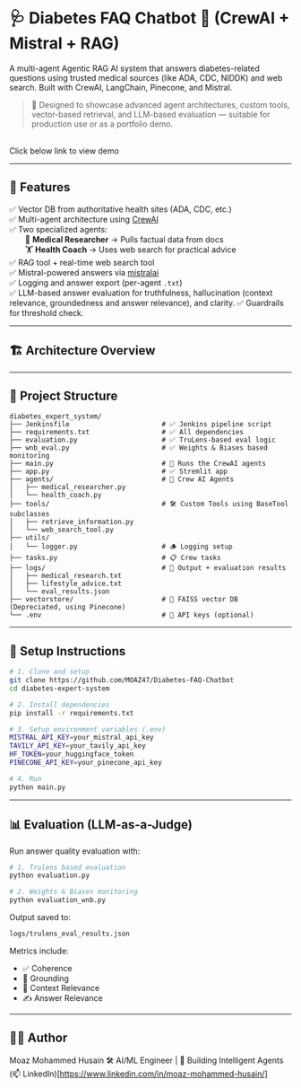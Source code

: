 # 🩺 Diabetes FAQ Chatbot 🧠 (CrewAI + Mistral + RAG)

A multi-agent Agentic RAG AI system that answers diabetes-related questions using trusted medical sources (like ADA, CDC, NIDDK) and web search. Built with CrewAI, LangChain, Pinecone, and Mistral.

> 🎯 Designed to showcase advanced agent architectures, custom tools, vector-based retrieval, and LLM-based evaluation — suitable for production use or as a portfolio demo.

<br>
Click below link to view demo

---

## 🚀 Features

✅ Vector DB from authoritative health sites (ADA, CDC, etc.)  
✅ Multi-agent architecture using [CrewAI](https://github.com/crewAIInc/crewAI)  
✅ Two specialized agents:  
  🔬 **Medical Researcher** → Pulls factual data from docs  
  🏋️ **Health Coach** → Uses web search for practical advice  
✅ RAG tool + real-time web search tool  
✅ Mistral-powered answers via [mistralai](https://docs.mistral.ai)  
✅ Logging and answer export (per-agent `.txt`)  
✅ LLM-based answer evaluation for truthfulness, hallucination (context relevance, groundedness and answer relevance), and clarity.
✅ Guardrails for threshold check.

---

## 🏗️ Architecture Overview


---
## 📁 Project Structure

```
diabetes_expert_system/
├── Jenkinsfile                       # ✅ Jenkins pipeline script
├── requirements.txt                  # ✅ All dependencies
├── evaluation.py                     # ✅ TruLens-based eval logic
├── wnb_eval.py                       # ✅ Weights & Biases based monitoring
├── main.py                           # 🧠 Runs the CrewAI agents
├── app.py                            # ✅ Stremlit app
├── agents/                           # 👥 Crew AI Agents
│   ├── medical_researcher.py
│   └── health_coach.py
├── tools/                            # 🛠 Custom Tools using BaseTool subclasses
│   ├── retrieve_information.py
│   └── web_search_tool.py
├── utils/
│   └── logger.py                     # 🪵 Logging setup
├── tasks.py                          # 📋 Crew tasks
├── logs/                             # 🧾 Output + evaluation results
│   ├── medical_research.txt
│   ├── lifestyle_advice.txt
│   └── eval_results.json
├── vectorstore/                      # 💾 FAISS vector DB (Depreciated, using Pinecone)
└── .env                              # 🔐 API keys (optional)
```


---

## 🔧 Setup Instructions

```bash
# 1. Clone and setup
git clone https://github.com/MOAZ47/Diabetes-FAQ-Chatbot
cd diabetes-expert-system

# 2. Install dependencies
pip install -r requirements.txt

# 3. Setup environment variables (.env)
MISTRAL_API_KEY=your_mistral_api_key
TAVILY_API_KEY=your_tavily_api_key
HF_TOKEN=your_huggingface_token
PINECONE_API_KEY=your_pinecone_api_key

# 4. Run
python main.py
```

---

## 📊 Evaluation (LLM-as-a-Judge)

Run answer quality evaluation with:

```bash
# 1. Trulens based evaluation
python evaluation.py

# 2. Weights & Biases monitoring
python evaluation_wnb.py
```

Output saved to:

```bash
logs/trulens_eval_results.json
```

Metrics include:

<ul>
   <li>✅ Coherence</li>
   <li>🧠 Grounding</li>
   <li>🚫 Context Relevance</li>
   <li>✍️ Answer Relevance</li>
</ul>


--- 
## 👨‍💻 Author
Moaz Mohammed Husain
🛠 AI/ML Engineer | 🧱 Building Intelligent Agents
(📫 LinkedIn)[https://www.linkedin.com/in/moaz-mohammed-husain/] 
